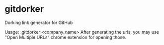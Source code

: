 # gitdorker
Dorking link generator for GitHub

Usage: .gitdorker <company_name>
After generating the urls, you may use "Open Multiple URLs" chrome extension for opening those.
